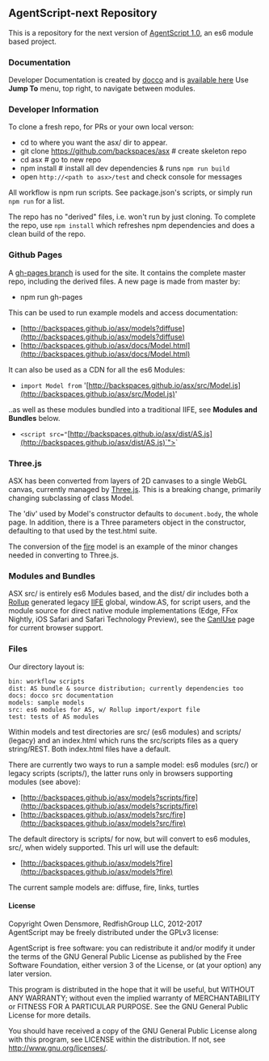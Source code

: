 ## AgentScript-next Repository

This is a repository for the next version of [AgentScript 1.0](http://agentscript.org), an es6 module based project.

### Documentation

Developer Documentation is created by [docco](https://jashkenas.github.io/docco/) and is [available here](http://backspaces.github.io/asx/docs/Model.html) Use **Jump To** menu, top right, to navigate between modules.

### Developer Information

To clone a fresh repo, for PRs or your own local verson:
* cd to where you want the asx/ dir to appear.
* git clone https://github.com/backspaces/asx # create skeleton repo
* cd asx # go to new repo
* npm install # install all dev dependencies & runs `npm run build`
* open `http://<path to asx>/test` and check console for messages

All workflow is npm run scripts.  See package.json's scripts, or simply run `npm run` for a list.

The repo has no "derived" files, i.e. won't run by just cloning. To complete the repo, use `npm install` which refreshes npm dependencies and does a clean build of the repo.

### Github Pages

A [gh-pages branch](http://backspaces.github.io/asx/) is used for the site. It contains the complete master repo, including the derived files. A new page is made from master by:
* npm run gh-pages

This can be used to run example models and access documentation:
* [http://backspaces.github.io/asx/models?diffuse](http://backspaces.github.io/asx/models?diffuse)
* [http://backspaces.github.io/asx/docs/Model.html](http://backspaces.github.io/asx/docs/Model.html)

It can also be used as a CDN for all the es6 Modules:

* `import Model from` '[http://backspaces.github.io/asx/src/Model.js](http://backspaces.github.io/asx/src/Model.js)'

..as well as these modules bundled into a traditional IIFE, see **Modules and Bundles** below.
* `<script src="`[http://backspaces.github.io/asx/dist/AS.js](http://backspaces.github.io/asx/dist/AS.js)`"></script>`

### Three.js

ASX has been converted from layers of 2D canvases to a single WebGL canvas, currently managed by [Three.js](https://threejs.org/). This is a breaking change, primarily changing subclassing of class Model.

The 'div' used by Model's constructor defaults to `document.body`, the whole page. In addition, there is a Three parameters object in the constructor, defaulting to that used by the test.html suite.

The conversion of the [fire](http://backspaces.github.io/asx/models?fire) model is an example of the minor changes needed in converting to Three.js.

### Modules and Bundles

ASX src/ is entirely es6 Modules based, and the dist/ dir includes both a [Rollup](https://rollupjs.org/) generated legacy [IIFE](http://adripofjavascript.com/blog/drips/an-introduction-to-iffes-immediately-invoked-function-expressions.html) global, window.AS, for script users, and the module source for direct native module implementations (Edge, FFox Nightly, iOS Safari and Safari Technology Preview), see the [CanIUse](http://caniuse.com/#search=modules) page for current browser support.

### Files

Our directory layout is:
```
bin: workflow scripts
dist: AS bundle & source distribution; currently dependencies too
docs: docco src documentation
models: sample models
src: es6 modules for AS, w/ Rollup import/export file
test: tests of AS modules
```

Within models and test directories are src/ (es6 modules) and scripts/ (legacy) and an index.html which runs the src/scripts files as a query string/REST. Both index.html files have a default.

There are currently two ways to run a sample model: es6 modules (src/) or legacy scripts (scripts/), the latter runs only in browsers supporting modules (see above):

* [http://backspaces.github.io/asx/models?scripts/fire](http://backspaces.github.io/asx/models?scripts/fire)
* [http://backspaces.github.io/asx/models?src/fire](http://backspaces.github.io/asx/models?src/fire)

The default directory is scripts/ for now, but will convert to es6 modules, src/, when widely supported. This url will use the default:

* [http://backspaces.github.io/asx/models?fire](http://backspaces.github.io/asx/models?fire)

The current sample models are: diffuse, fire, links, turtles

#### License

Copyright Owen Densmore, RedfishGroup LLC, 2012-2017<br>
AgentScript may be freely distributed under the GPLv3 license:

AgentScript is free software: you can redistribute it and/or modify
it under the terms of the GNU General Public License as published by
the Free Software Foundation, either version 3 of the License, or
(at your option) any later version.

This program is distributed in the hope that it will be useful,
but WITHOUT ANY WARRANTY; without even the implied warranty of
MERCHANTABILITY or FITNESS FOR A PARTICULAR PURPOSE.  See the
GNU General Public License for more details.

You should have received a copy of the GNU General Public License
along with this program, see LICENSE within the distribution.
If not, see <http://www.gnu.org/licenses/>.
